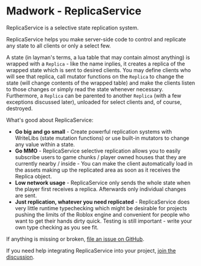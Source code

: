 # Madwork - ReplicaService

ReplicaService is a selective state replication system.

ReplicaService helps you make server-side code to control and replicate any state to all
clients or only a select few.

A state (in layman's terms, a lua table that may contain almost anything) is wrapped with a `Replica` - like the name inplies,
it creates a replica of the wrapped state which is sent to desired clients. You may define clients who will see that replica,
call mutator functions on the `Replica` to change the state (will change contents of the wrapped table) and make the clients
listen to those changes or simply read the state whenever necessary. Furthermore, a `Replica` can be parented to another
`Replica` (with a few exceptions discussed later), unloaded for select clients and, of course, destroyed.

What's good about ReplicaService:

- **Go big and go small** - Create powerful replication systems with WriteLibs (state mutation functions) or
use built-in mutators to change any value within a state.
- **Go MMO** - ReplicaService selective replication allows you to easily subscribe users to game chunks / player owned houses
that they are currently nearby / inside - You can make the client automatically load in the assets making up the replicated area
as soon as it receives the Replica object.
- **Low network usage** - ReplicaService only sends the whole state when the player first receives a replica.
Afterwards only individual changes are sent.
- **Just replication, whatever you need replicated** - ReplicaService does very little runtime typechecking which might be
desirable for projects pushing the limits of the Roblox engine and convenient for people who want to get their hands dirty quick.
Testing is still important - write your own type checking as you see fit.

If anything is missing or broken, [file an issue on GitHub](https://github.com/MadStudioRoblox/ReplicaService/issues).

If you need help integrating ReplicaService into your project, [join the discussion]().